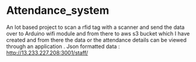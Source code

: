 # Attendance_system
An Iot based project to scan a rfid tag with a scanner and send the data over to Arduino wifi module and from there to aws s3 bucket which I have created and from there the data or the attendance details can be viewed through an application .
Json formatted data : http://13.233.227.208:3001/staff/
